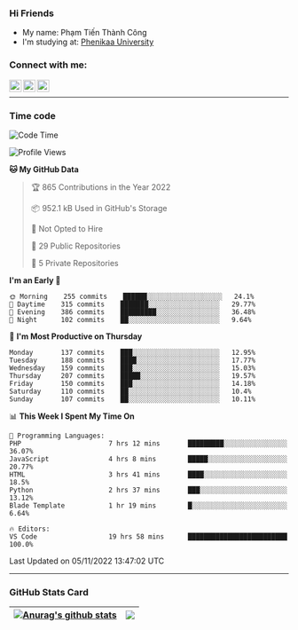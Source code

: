 ### Hi Friends

- My name: Phạm Tiến Thành Công
- I'm studying at: [Phenikaa University]


### Connect with me:
[<img align="left" alt="PhamTienThanhCong | Facebook" width="22px" src="https://upload.wikimedia.org/wikipedia/commons/thumb/1/16/Facebook-icon-1.png/640px-Facebook-icon-1.png" />][facebook]
[<img align="left" alt="PhamTienThanhCong | Zalo" width="22px" src="https://www.anphatpc.com.vn/template/anphat_2020v2/images/icon-zalo.jpg" />][zalo]
[<img align="left" alt="PhamTienThanhCong | LinkedIn" width="22px" src="https://cdn3.iconfinder.com/data/icons/inficons/512/linkedin.png" />][linkedin]

<br />

---

### Time code

<!--START_SECTION:waka-->
![Code Time](http://img.shields.io/badge/Code%20Time-672%20hrs%2028%20mins-blue)

![Profile Views](http://img.shields.io/badge/Profile%20Views-8-blue)

**🐱 My GitHub Data** 

> 🏆 865 Contributions in the Year 2022
 > 
> 📦 952.1 kB Used in GitHub's Storage 
 > 
> 🚫 Not Opted to Hire
 > 
> 📜 29 Public Repositories 
 > 
> 🔑 5 Private Repositories  
 > 
**I'm an Early 🐤** 

```text
🌞 Morning    255 commits    ██████░░░░░░░░░░░░░░░░░░░   24.1% 
🌆 Daytime    315 commits    ███████░░░░░░░░░░░░░░░░░░   29.77% 
🌃 Evening    386 commits    █████████░░░░░░░░░░░░░░░░   36.48% 
🌙 Night      102 commits    ██░░░░░░░░░░░░░░░░░░░░░░░   9.64%

```
📅 **I'm Most Productive on Thursday** 

```text
Monday       137 commits    ███░░░░░░░░░░░░░░░░░░░░░░   12.95% 
Tuesday      188 commits    ████░░░░░░░░░░░░░░░░░░░░░   17.77% 
Wednesday    159 commits    ███░░░░░░░░░░░░░░░░░░░░░░   15.03% 
Thursday     207 commits    █████░░░░░░░░░░░░░░░░░░░░   19.57% 
Friday       150 commits    ███░░░░░░░░░░░░░░░░░░░░░░   14.18% 
Saturday     110 commits    ██░░░░░░░░░░░░░░░░░░░░░░░   10.4% 
Sunday       107 commits    ██░░░░░░░░░░░░░░░░░░░░░░░   10.11%

```


📊 **This Week I Spent My Time On** 

```text
💬 Programming Languages: 
PHP                      7 hrs 12 mins       █████████░░░░░░░░░░░░░░░░   36.07% 
JavaScript               4 hrs 8 mins        █████░░░░░░░░░░░░░░░░░░░░   20.77% 
HTML                     3 hrs 41 mins       ████░░░░░░░░░░░░░░░░░░░░░   18.5% 
Python                   2 hrs 37 mins       ███░░░░░░░░░░░░░░░░░░░░░░   13.12% 
Blade Template           1 hr 19 mins        █░░░░░░░░░░░░░░░░░░░░░░░░   6.64%

🔥 Editors: 
VS Code                  19 hrs 58 mins      █████████████████████████   100.0%

```


 Last Updated on 05/11/2022 13:47:02 UTC
<!--END_SECTION:waka-->

---

### GitHub Stats Card

| <a href="https://github.com/phamtienthanhcong"><img align="center" src="https://github-readme-stats.vercel.app/api?username=PhamTienThanhCong&show_icons=true&include_all_commits=true&theme=buefy&hide_border=true&theme=ocean_dark" alt="Anurag's github stats" /></a> | <a href="https://github.com/phamtienthanhcong"><img align="center" src="https://github-readme-stats.vercel.app/api/top-langs/?username=PhamTienThanhCong&layout=compact&theme=buefy&hide_border=true&theme=ocean_dark" /></a> |
| ------------- | ------------- |

[Phenikaa University]: https://phenikaa-uni.edu.vn/vi
[facebook]: https://www.facebook.com/phamtienthanhcong
[linkedin]: https://linkedin.com/in/phamtienthanhcong
[zalo]: https://zalo.me/0396396332
[tiktok]: https://www.tiktok.com/@phamtienthanhcong
[web]: https://github.com/PhamTienThanhCong/web_dev
[min project]: https://github.com/PhamTienThanhCong/Project-Of-Web
[c and cpp]: https://github.com/PhamTienThanhCong/Code_C_and_Cpro
[python]: https://github.com/PhamTienThanhCong/Python_beginer
